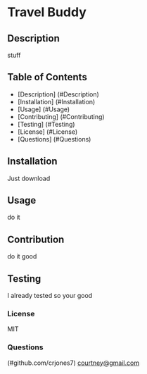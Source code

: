 # Travel Buddy
## Description  
stuff

## Table of Contents
* [Description] (#Description)
* [Installation] (#Installation)
* [Usage] (#Usage)
* [Contributing] (#Contributing)
* [Testing] (#Testing)
* [License] (#License)
* [Questions] (#Questions)

## Installation
Just download
## Usage
do it
## Contribution
do it good
## Testing
I already tested so your good
### License
MIT
### Questions
(#github.com/crjones7)
courtney@gmail.com

